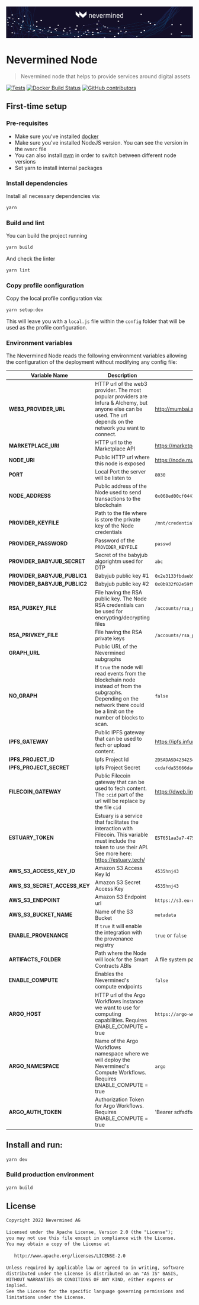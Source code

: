 [![banner](https://raw.githubusercontent.com/nevermined-io/assets/main/images/logo/banner_logo.png)](https://nevermined.io)

# Nevermined Node

> Nevermined node that helps to provide services around digital assets

[![Tests](https://github.com/nevermined-io/node/actions/workflows/test.yml/badge.svg)](https://github.com/nevermined-io/node/actions/workflows/test.yml)
[![Docker Build Status](https://img.shields.io/docker/cloud/build/neverminedio/node.svg)](https://hub.docker.com/repository/docker/neverminedio/node)
[![GitHub contributors](https://img.shields.io/github/contributors/nevermined-io/node.svg)](https://github.com/nevermined-io/node/graphs/contributors)

## First-time setup

### Pre-requisites

- Make sure you've installed [docker](https://www.docker.com/products/docker-desktop)
- Make sure you've installed NodeJS version. You can see the version in the `nvmrc` file
- You can also install [nvm](https://github.com/nvm-sh/nvm) in order to switch between different node versions
- Set yarn to install internal packages

### Install dependencies

Install all necessary dependencies via:

```bash
yarn
```

### Build and lint

You can build the project running

```bash
yarn build
```

And check the linter

```bash
yarn lint
```

### Copy profile configuration

Copy the local profile configuration via:

```bash
yarn setup:dev
```

This will leave you with a `local.js` file within the `config` folder that will be used as the profile configuration.

### Environment variables

The Nevermined Node reads the following environment variables allowing the configuration of the deployment without modifying any config file:

| Variable Name                | Description                                                                                                                                                                  | Example                                                                   |
| ---------------------------- | ---------------------------------------------------------------------------------------------------------------------------------------------------------------------------- | ------------------------------------------------------------------------- |
| **WEB3_PROVIDER_URL**        | HTTP url of the web3 provider. The most popular providers are Infura & Alchemy, but anyone else can be used. The url depends on the network you want to connect.             | http://mumbai.alchemy.io/v2/xxxxx                                         |
| **MARKETPLACE_URI**          | HTTP url to the Marketplace API                                                                                                                                              | https://marketplace-api.mumbai.public.nevermined.rocks                    |
| **NODE_URI**                 | Public HTTP url where this node is exposed                                                                                                                                   | https://node.mumbai.public.nevermined.rocks                               |
| **PORT**                     | Local Port the server will be listen to                                                                                                                                      | `8030`                                                                    |
| **NODE_ADDRESS**             | Public address of the Node used to send transactions to the blockchain                                                                                                       | `0x068ed00cf0441e4829d9784fcbe7b9e26d4bd8d0`                              |
| **PROVIDER_KEYFILE**         | Path to the file where is store the private key of the Node credentials                                                                                                      | `/mnt/credentials/keyfile.json`                                           |
| **PROVIDER_PASSWORD**        | Password of the `PROVIDER_KEYFILE`                                                                                                                                           | `passwd`                                                                  |
| **PROVIDER_BABYJUB_SECRET**  | Secret of the babyjub algorightm used for DTP                                                                                                                                | `abc`                                                                     |
| **PROVIDER_BABYJUB_PUBLIC1** | Babyjub public key #1                                                                                                                                                        | `0x2e3133fbdaeb5486b665ba78c0e7e749700a5c32b1998ae14f7d1532972602bb`      |
| **PROVIDER_BABYJUB_PUBLIC2** | Babyjub public key #2                                                                                                                                                        | `0x0b932f02e59f90cdd761d9d5e7c15c8e620efce4ce018bf54015d68d9cb35561`      |
| **RSA_PUBKEY_FILE**          | File having the RSA public key. The Node RSA credentials can be used for encrypting/decrypting files                                                                         | `/accounts/rsa_pub_key.pem`                                               |
| **RSA_PRIVKEY_FILE**         | File having the RSA private keys                                                                                                                                             | `/accounts/rsa_priv_key.pem`                                              |
| **GRAPH_URL**                | Public URL of the Nevermined subgraphs                                                                                                                                       |                                                                           |
| **NO_GRAPH**                 | If `true` the node will read events from the blockchain node instead of from the subgraphs. Depending on the network there could be a limit on the number of blocks to scan. | `false`                                                                   |
| **IPFS_GATEWAY**             | Public IPFS gateway that can be used to fech or upload content.                                                                                                              | https://ipfs.infura.io:5001                                               |
| **IPFS_PROJECT_ID**          | Ipfs Project Id                                                                                                                                                              | `2DSADASD4234234234`                                                      |
| **IPFS_PROJECT_SECRET**      | Ipfs Project Secret                                                                                                                                                          | `ccdafda55666dada`                                                        |
| **FILECOIN_GATEWAY**         | Public Filecoin gateway that can be used to fech content. The `:cid` part of the url will be replace by the file `cid`                                                       | https://dweb.link/ipfs/:cid                                               |
| **ESTUARY_TOKEN**            | Estuary is a service that facilitates the interaction with Filecoin. This variable must include the token to use their API. See more here: https://estuary.tech/             | `EST651aa3a7-4756-4bd9-a563-1cdd565894645`                                |
| **AWS_S3_ACCESS_KEY_ID**     | Amazon S3 Access Key Id                                                                                                                                                      | `4535hnj43`                                                               |
| **AWS_S3_SECRET_ACCESS_KEY** | Amazon S3 Secret Access Key                                                                                                                                                  | `4535hnj43`                                                               |
| **AWS_S3_ENDPOINT**          | Amazon S3 Endpoint url                                                                                                                                                       | `https://s3.eu-west-1.amazonaws.com`                                      |
| **AWS_S3_BUCKET_NAME**       | Name of the S3 Bucket                                                                                                                                                        | `metadata`                                                                |
| **ENABLE_PROVENANCE**        | If `true` it will enable the integration with the provenance registry                                                                                                        | `true` or `false`                                                         |
| **ARTIFACTS_FOLDER**         | Path where the Node will look for the Smart Contracts ABIs                                                                                                                   | A file system path. If not given it will look in the `./artifacts` folder |
| **ENABLE_COMPUTE**           | Enables the Nevermined's compute endpoints                                                                                                                                   | `false`                                                                   |
| **ARGO_HOST**                | HTTP url of the Argo Workflows instance we want to use for computing capabilities. Requires ENABLE_COMPUTE = true                                                            | `https://argo-workflows.instance`                                         |
| **ARGO_NAMESPACE**           | Name of the Argo Workflows namespace where we will deploy the Nevermined's Compute Workflows. Requires ENABLE_COMPUTE = true                                                 | `argo`                                                                    |
| **ARGO_AUTH_TOKEN**          | Authorization Token for Argo Workflows. Requires ENABLE_COMPUTE = true                                                                                                       | 'Bearer sdfsdfsdfvxcvVVSDFSDFSDFsdf...'                                   |

## Install and run:

```javascript
yarn dev
```

### Build production environment

```bash
yarn build
```

## License

```
Copyright 2022 Nevermined AG

Licensed under the Apache License, Version 2.0 (the "License");
you may not use this file except in compliance with the License.
You may obtain a copy of the License at

   http://www.apache.org/licenses/LICENSE-2.0

Unless required by applicable law or agreed to in writing, software
distributed under the License is distributed on an "AS IS" BASIS,
WITHOUT WARRANTIES OR CONDITIONS OF ANY KIND, either express or implied.
See the License for the specific language governing permissions and
limitations under the License.
```
